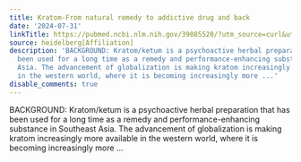 ```yaml
---
title: Kratom-From natural remedy to addictive drug and back
date: '2024-07-31'
linkTitle: https://pubmed.ncbi.nlm.nih.gov/39085520/?utm_source=curl&utm_medium=rss&utm_campaign=pubmed-2&utm_content=1FakS-2QOkCT8HsMOQP1bCRQ4YzyumYOmxmF0moLsQ3dFB1E9V&fc=20220326224207&ff=20240801181938&v=2.18.0.post9+e462414
source: heidelberg[Affiliation]
description: 'BACKGROUND: Kratom/ketum is a psychoactive herbal preparation that has
  been used for a long time as a remedy and performance-enhancing substance in Southeast
  Asia. The advancement of globalization is making kratom increasingly more available
  in the western world, where it is becoming increasingly more ...'
disable_comments: true
---
```

BACKGROUND: Kratom/ketum is a psychoactive herbal preparation that has been used for a long time as a remedy and performance-enhancing substance in Southeast Asia. The advancement of globalization is making kratom increasingly more available in the western world, where it is becoming increasingly more ...